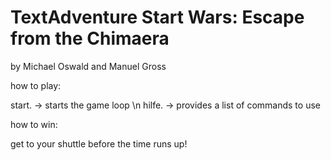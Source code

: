 # TextAdventure Start Wars: Escape from the Chimaera

by Michael Oswald and Manuel Gross

how to play:

start. -> starts the game loop \n
hilfe. -> provides a list of commands to use

how to win:

get to your shuttle before the time runs up!
